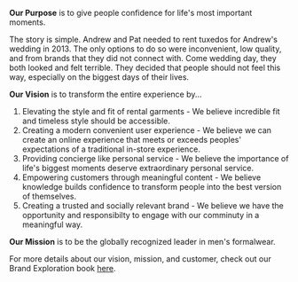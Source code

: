 **Our Purpose** is to give people confidence for life's most important moments.

The story is simple. Andrew and Pat needed to rent tuxedos for Andrew's wedding in 2013. The only options to do so were inconvenient, low quality, and from brands that they did not connect with. Come wedding day, they both looked and felt terrible. They decided that people should not feel this way, especially on the biggest days of their lives.

**Our Vision** is to transform the entire experience by...

1. Elevating the style and fit of rental garments - We believe incredible fit and timeless style should be accessible.
2. Creating a modern convenient user experience - We believe we can create an online experience that meets or exceeds peoples' expectations of a traditional in-store experience.
3. Providing concierge like personal service - We believe the importance of life's biggest moments deserve extraordinary personal service.
4. Empowering customers through meaningful content - We believe knowledge builds confidence to transform people into the best version of themselves.
5. Creating a trusted and socially relevant brand - We believe we have the opportunity and responsibilty to engage with our comminuty in a meaningful way.


**Our Mission** is to be the globally recognized leader in men's formalwear.

For more details about our vision, mission, and customer, check out our Brand Exploration book [here](https://www.dropbox.com/s/l8ybg0p5tyen7rs/20170614_TBT_BrandExploration.pdf?dl=0).  

